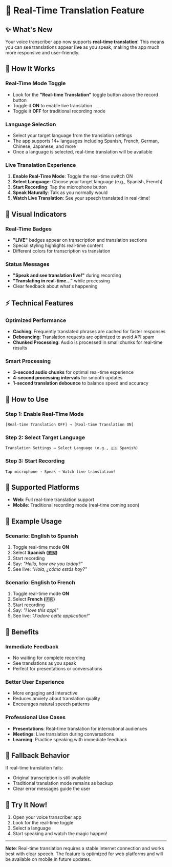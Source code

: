 # 🎯 Real-Time Translation Feature

## ✨ **What's New**

Your voice transcriber app now supports **real-time translation**! This means you can see translations appear **live** as you speak, making the app much more responsive and user-friendly.

## 🚀 **How It Works**

### **Real-Time Mode Toggle**
- Look for the **"Real-time Translation"** toggle button above the record button
- Toggle it **ON** to enable live translation
- Toggle it **OFF** for traditional recording mode

### **Language Selection**
- Select your target language from the translation settings
- The app supports 14+ languages including Spanish, French, German, Chinese, Japanese, and more
- Once a language is selected, real-time translation will be available

### **Live Translation Experience**
1. **Enable Real-Time Mode**: Toggle the real-time switch ON
2. **Select Language**: Choose your target language (e.g., Spanish, French)
3. **Start Recording**: Tap the microphone button
4. **Speak Naturally**: Talk as you normally would
5. **Watch Live Translation**: See your speech translated in real-time!

## 🎨 **Visual Indicators**

### **Real-Time Badges**
- **"LIVE"** badges appear on transcription and translation sections
- Special styling highlights real-time content
- Different colors for transcription vs translation

### **Status Messages**
- **"Speak and see translation live!"** during recording
- **"Translating in real-time..."** while processing
- Clear feedback about what's happening

## ⚡ **Technical Features**

### **Optimized Performance**
- **Caching**: Frequently translated phrases are cached for faster responses
- **Debouncing**: Translation requests are optimized to avoid API spam
- **Chunked Processing**: Audio is processed in small chunks for real-time results

### **Smart Processing**
- **3-second audio chunks** for optimal real-time experience
- **4-second processing intervals** for smooth updates
- **1-second translation debounce** to balance speed and accuracy

## 🔧 **How to Use**

### **Step 1: Enable Real-Time Mode**
```
[Real-time Translation OFF] → [Real-time Translation ON]
```

### **Step 2: Select Target Language**
```
Translation Settings → Select Language (e.g., 🇪🇸 Spanish)
```

### **Step 3: Start Recording**
```
Tap microphone → Speak → Watch live translation!
```

## 📱 **Supported Platforms**

- **Web**: Full real-time translation support
- **Mobile**: Traditional recording mode (real-time coming soon)

## 🌟 **Example Usage**

### **Scenario: English to Spanish**
1. Toggle real-time mode **ON**
2. Select **Spanish (🇪🇸)**
3. Start recording
4. Say: *"Hello, how are you today?"*
5. See live: *"Hola, ¿cómo estás hoy?"*

### **Scenario: English to French**
1. Toggle real-time mode **ON**
2. Select **French (🇫🇷)**
3. Start recording
4. Say: *"I love this app!"*
5. See live: *"J'adore cette application!"*

## 🎯 **Benefits**

### **Immediate Feedback**
- No waiting for complete recording
- See translations as you speak
- Perfect for presentations or conversations

### **Better User Experience**
- More engaging and interactive
- Reduces anxiety about translation quality
- Encourages natural speech patterns

### **Professional Use Cases**
- **Presentations**: Real-time translation for international audiences
- **Meetings**: Live translation during conversations
- **Learning**: Practice speaking with immediate feedback

## 🔄 **Fallback Behavior**

If real-time translation fails:
- Original transcription is still available
- Traditional translation mode remains as backup
- Clear error messages guide the user

## 🎉 **Try It Now!**

1. Open your voice transcriber app
2. Look for the real-time toggle
3. Select a language
4. Start speaking and watch the magic happen!

---

**Note**: Real-time translation requires a stable internet connection and works best with clear speech. The feature is optimized for web platforms and will be available on mobile in future updates. 